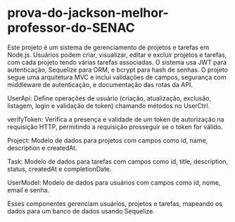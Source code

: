 # prova-do-jackson-melhor-professor-do-SENAC


Este projeto é um sistema de gerenciamento de projetos e tarefas em Node.js. Usuários podem criar, visualizar, editar e excluir projetos e tarefas, com cada projeto tendo várias tarefas associadas. O sistema usa JWT para autenticação, Sequelize para ORM, e bcrypt para hash de senhas. O projeto segue uma arquitetura MVC e inclui validações de campos, segurança com middleware de autenticação, e documentação das rotas da API.

UserApi: Define operações de usuário (criação, atualização, exclusão, listagem, login e validação de token) chamando métodos no UserCtrl.

verifyToken: Verifica a presença e validade de um token de autorização na requisição HTTP, permitindo a requisição prosseguir se o token for válido.

Project: Modelo de dados para projetos com campos como id, name, description e createdAt.

Task: Modelo de dados para tarefas com campos como id, title, description, status, createdAt e completionDate.

UserModel: Modelo de dados para usuários com campos como id, nome, email e senha.

Esses componentes gerenciam usuários, projetos e tarefas, mapeando os dados para um banco de dados usando Sequelize.
